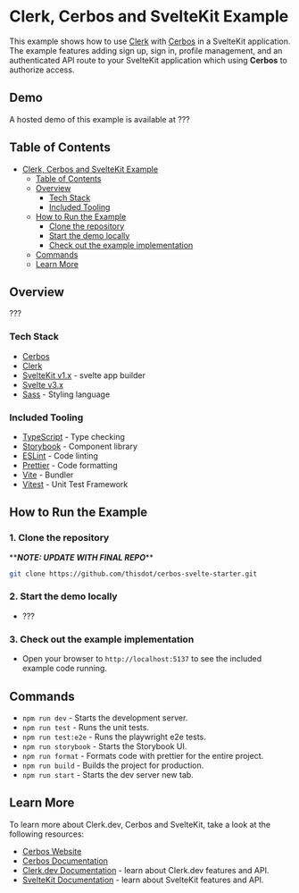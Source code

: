 # Clerk, Cerbos and SvelteKit Example
This example shows how to use [Clerk](https://www.clerk.dev/?utm_source=github&utm_medium=starter_repos&utm_campaign=sveltekit_starter) with [Cerbos](https://cerbos.dev) in a SvelteKit application. The example features adding sign up, sign in, profile management, and an authenticated API route to your SvelteKit application which using **Cerbos** to authorize access.

## Demo

A hosted demo of this example is available at ???

## Table of Contents

- [Clerk, Cerbos and SvelteKit Example](#clerk-cerbos-and-sveltekit-example)
  - [Table of Contents](#table-of-contents)
  - [Overview](#overview)
    - [Tech Stack](#tech-stack)
    - [Included Tooling](#included-tooling)
  - [How to Run the Example](#how-to-run-the-example)
    - [Clone the repository](#1-clone-the-repository)
    - [Start the demo locally](#2-start-the-demo-locally)
    - [Check out the example implementation](#3-check-out-the-example-implementation)
  - [Commands](#commands)
  - [Learn More](#learn-more)

## Overview

???

### Tech Stack

- [Cerbos](https://cerbos.dev)
- [Clerk](https://www.clerk.dev/?utm_source=github&utm_medium=starter_repos&utm_campaign=sveltekit_starter)
- [SvelteKit v1.x](https://kit.svelte.dev/) - svelte app builder
- [Svelte v3.x](https://svelte.dev/)
- [Sass](https://sass-lang.com/) - Styling language

### Included Tooling

- [TypeScript](https://www.typescriptlang.org/) - Type checking
- [Storybook](https://storybook.js.org/) - Component library
- [ESLint](https://eslint.org/) - Code linting
- [Prettier](https://prettier.io/) - Code formatting
- [Vite](https://vitejs.dev/) - Bundler
- [Vitest](https://vitest.dev/) - Unit Test Framework

## How to Run the Example

### 1. Clone the repository

\*\*_**NOTE: UPDATE WITH FINAL REPO**_\*\*
```bash
git clone https://github.com/thisdot/cerbos-svelte-starter.git
```

### 2. Start the demo locally

- ???

### 3. Check out the example implementation
- Open your browser to `http://localhost:5137` to see the included example code running.


## Commands

- `npm run dev` - Starts the development server.
- `npm run test` - Runs the unit tests.
- `npm run test:e2e` - Runs the playwright e2e tests.
- `npm run storybook` - Starts the Storybook UI.
- `npm run format` - Formats code with prettier for the entire project.
- `npm run build` - Builds the project for production.
- `npm run start` - Starts the dev server new tab.

## Learn More

To learn more about Clerk.dev, Cerbos and SvelteKit, take a look at the following resources:

- [Cerbos Website](https://cerbos.dev)
- [Cerbos Documentation](https://docs.cerbos.dev)
- [Clerk.dev Documentation](https://docs.clerk.dev/?utm_source=github&utm_medium=starter_repos&utm_campaign=sveltekit_starter) - learn about Clerk.dev features and API.
- [SvelteKit Documentation](https://kit.svelte.dev?utm_source=github&utm_medium=starter_repos&utm_campaign=sveltekit_starter) - learn about SvelteKit features and API.
